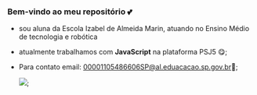 ### Bem-vindo ao meu repositório 💕

- sou aluna da Escola Izabel de Almeida Marin, atuando no Ensino Médio de tecnologia e robótica
- atualmente trabalhamos com **JavaScript** na plataforma PSJ5 😋;
- Para contato email: 00001105486606SP@al.eduacacao.sp.gov.br🎀;

  ![](https://media1.tenor.com/m/UbGf01CWp58AAAAC/nada-contra-drelacionamentos.gif);
